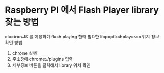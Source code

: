 # Raspberry PI 에서 Flash Player library 찾는 방법

electron.JS 를 이용하여 flash playing 할때 필요한 libpepflashplayer.so 위치 정보 확인 방법

  1. chrome 실행
  2. 주소창에 chrome://plugins 입력
  3. 세부정보 버튼을 클릭해서 library 위치 확인
  
